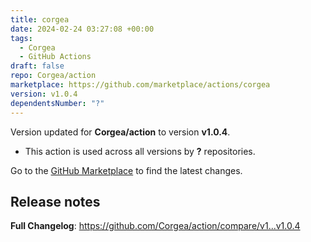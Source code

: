 ```yaml
---
title: corgea
date: 2024-02-24 03:27:08 +00:00
tags:
  - Corgea
  - GitHub Actions
draft: false
repo: Corgea/action
marketplace: https://github.com/marketplace/actions/corgea
version: v1.0.4
dependentsNumber: "?"
---
```



Version updated for **Corgea/action** to version **v1.0.4**.
- This action is used across all versions by **?** repositories.

Go to the [GitHub Marketplace](https://github.com/marketplace/actions/corgea) to find the latest changes.

## Release notes

**Full Changelog**: https://github.com/Corgea/action/compare/v1...v1.0.4
